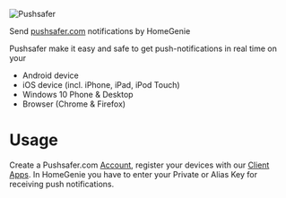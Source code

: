 ![Pushsafer](https://www.pushsafer.com/de/assets/logos/logo.png)

Send [pushsafer.com](https://www.pushsafer.com) notifications by HomeGenie

Pushsafer make it easy and safe to get push-notifications in real time on your
- Android device
- iOS device (incl. iPhone, iPad, iPod Touch)
- Windows 10 Phone & Desktop
- Browser (Chrome & Firefox)

# Usage
Create a Pushsafer.com [Account](https://www.pushsafer.com), register your devices with our [Client Apps](https://www.pushsafer.com/en/apps).
In HomeGenie you have to enter your Private or Alias Key for receiving push notifications.
